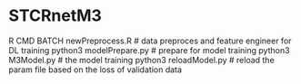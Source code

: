 # STCRnetM3
R CMD BATCH newPreprocess.R # data preproces and feature engineer for DL training
python3 modelPrepare.py     # prepare for model training
python3 M3Model.py          # the model training
python3 reloadModel.py      # reload the param file based on the loss of validation data

